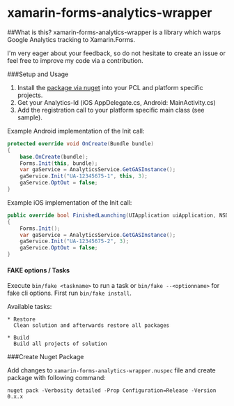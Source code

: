 # xamarin-forms-analytics-wrapper

##What is this?
xamarin-forms-analytics-wrapper is a library which warps Google Analytics tracking to Xamarin.Forms.

I'm very eager about your feedback, so do not hesitate to create an issue or feel free to improve my code via a contribution.

###Setup and Usage
1. Install the [package via nuget]() into your PCL and platform specific projects.
2. Get your Analytics-Id (iOS AppDelegate.cs, Android: MainActivity.cs)
2. Add the registration call to your platform specific main class (see sample).

Example Android implementation of the Init call:
```cs
protected override void OnCreate(Bundle bundle)
{
	base.OnCreate(bundle);
	Forms.Init(this, bundle);
	var gaService = AnalyticsService.GetGASInstance();
	gaService.Init("UA-12345675-1", this, 3);
	gaService.OptOut = false;
}
```

Example iOS implementation of the Init call:
```cs
public override bool FinishedLaunching(UIApplication uiApplication, NSDictionary launchOptions)
{
    Forms.Init();
    var gaService = AnalyticsService.GetGASInstance();
    gaService.Init("UA-12345675-2", 3);
    gaService.OptOut = false;
}
```

#### FAKE options / Tasks

Execute `bin/fake <taskname>` to run a task or `bin/fake --<optionname>` for fake cli options. First run `bin/fake install`.

Available tasks:

```
* Restore
  Clean solution and afterwards restore all packages

* Build
  Build all projects of solution

```

###Create Nuget Package

Add changes to ```xamarin-forms-analytics-wrapper.nuspec``` file and create package with following command:

```nuget pack -Verbosity detailed -Prop Configuration=Release -Version 0.x.x```
